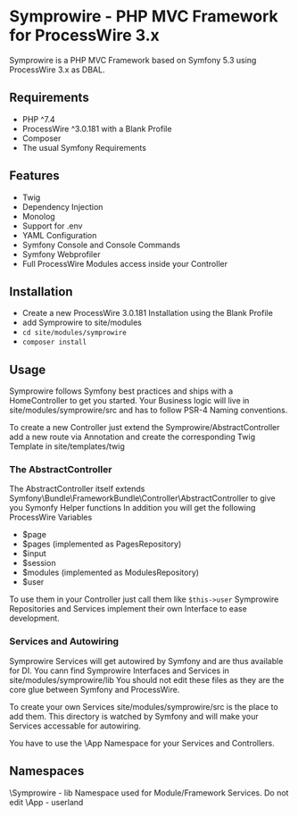 # Symprowire - PHP MVC Framework for ProcessWire 3.x

Symprowire is a PHP MVC Framework based on Symfony 5.3 using ProcessWire 3.x as DBAL.

## Requirements
- PHP ^7.4
- ProcessWire ^3.0.181 with a Blank Profile 
- Composer
- The usual Symfony Requirements

## Features
- Twig
- Dependency Injection
- Monolog
- Support for .env
- YAML Configuration
- Symfony Console and Console Commands
- Symfony Webprofiler
- Full ProcessWire Modules access inside your Controller

## Installation
- Create a new ProcessWire 3.0.181 Installation using the Blank Profile
- add Symprowire to site/modules 
- `cd site/modules/symprowire`
- `composer install`

## Usage

Symprowire follows Symfony best practices and ships with a HomeController to get you started.
Your Business logic will live in site/modules/symprowire/src and has to follow PSR-4 Naming conventions. 

To create a new Controller just extend the Symprowire/AbstractController add a new route via Annotation and create the corresponding Twig Template in site/templates/twig

### The AbstractController 

The AbstractController itself extends Symfony\Bundle\FrameworkBundle\Controller\AbstractController to give you Symonfy Helper functions
In addition you will get the following ProcessWire Variables
- $page
- $pages (implemented as PagesRepository)
- $input
- $session
- $modules (implemented as ModulesRepository)
- $user 

To use them in your Controller just call them like `$this->user` 
Symprowire Repositories and Services implement their own Interface to ease development.

### Services and Autowiring

Symprowire Services will get autowired by Symfony and are thus available for DI. 
You cann find Symprowire Interfaces and Services in site/modules/symprowire/lib 
You should not edit these files as they are the core glue between Symfony and ProcessWire. 

To create your own Services site/modules/symprowire/src is the place to add them. 
This directory is watched by Symfony and will make your Services accessable for autowiring.

You have to use the \App Namespace for your Services and Controllers. 

## Namespaces
\Symprowire - lib Namespace used for Module/Framework Services. Do not edit
\App - userland
